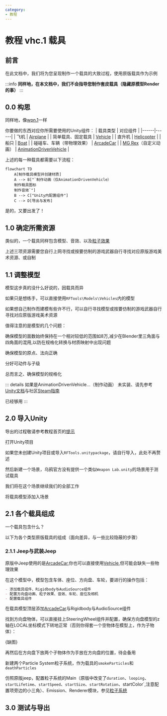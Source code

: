 ```yaml
---
category: 
- 教程
---
```

# 教程 vhc.1 载具

## 前言

在此文档中，我们将为您呈现制作一个载具的大致过程，使用原版载具作为示例

:::info
**同样地，在本文档中，我们不会指导您制作套皮载具（隐藏原模型Render的事）**
:::

## 0.0 构思
同样地，像[wpn.1](/cn/Tutorials/wpn.1.md)一样

你要做的东西对应你所需要使用的Unity组件：
| 载具类型 | 对应组件 |
|------|------|
| 飞机 | [Airplane](/cn/Components/Airplane.md) |
| 简单载具、固定载具 | [Vehicle](/cn/Components/Vehicle.md) |
| 直升机 | [Helicopter](/cn/Components/Helicopter.md) |
| 船只 | [Boat](/cn/Components/Boat.md) |
| 碰碰车、车辆（带物理效果） | [ArcadeCar](/cn/Components/ArcadeCar.md) |
| [MG Rex](https://metalgear.fandom.com/wiki/Metal_Gear_REX)（自定义动画） | [AnimationDrivenVehicle](/cn/Components/AnimationDrivenVehicle.md) |

上述的每一种载具都需要以下流程：
```mermaid
flowchart TD
    A[制作载具模型并创建材质]
    A --> B["`制作动画（仅AnimationDrivenVehicle）
    制作载具图标
    制作音效`"]
    B --> C["Unity内配置组件"]
    C --> D[导出与发布]
```

是的，又要出发了！

## 1.0 确定所需资源

类似的，一个载具同样包含模型、音效、以及[粒子效果](https://docs.unity.cn/cn/2020.3/Manual/ParticleSystems.html)

上述三项资源需要您自行上网寻找或按要仿制的游戏武器自行寻找对应原版游戏美术资源、或自制

## 1.1 调整模型

模型这步真的没什么好说的，因载具而异

如果只是想练手，可以直接使用`RFTools\Models\Vehicles`内的模型

如果想自己制作而建模有些许不行，可以自行寻找模型或按要仿制的游戏武器自行寻找对应原版游戏美术资源

值得注意的是模型的几个问题：

确保模型的面数始终保持在一个相对较低的范围如8万,减少在Blender里三角面与四角面的混用,以防在规格化转换与材质映射中出现问题

确保模型的原点、法向正确

分好可动件与子级

总而言之、确保模型的规格化

::: details 如果是AnimationDrivenVehicle...（制作动画）
未实装、请先参考[Unity文档](https://docs.unity.cn/cn/2020.3/Manual/AnimationSection.html)与社区[Steam指南](https://steamcommunity.com/sharedfiles/filedetails/?id=3000223001)

已经够用
:::

## 2.0 导入Unity

导出的过程敬请参考教程首页的[提示](/cn/Tutorials/#模型、动画制作)

打开Unity项目

如果您未创建Unity项目或导入`RFTools.unitypackage`，请自行导入，此处不再赘述

然后新建一个场景，乌鸦官方没有提供一个类似`Weapon Lab.unity`的场景用于测试载具

我们将在这个场景继续我们的全部工作

将载具模型添加入场景

## 2.1 各个载具组成

一个载具包含什么？

以下为各个类型原版载具的组成（面向差异，与一些比较隐蔽的步骤）

### 2.1.1 Jeep与武装Jeep

原版中Jeep使用的是[ArcadeCar](/cn/Components/ArcadeCar.md),你也可以直接使用[Vehicle](/cn/Components/Vehicle.md),但可能会缺失一些物理效果

在这个模型中，模型包含车体、座位、方向盘、车轮，要进行的操作包括：
```md
- 添加载具组件、Rigidbody与AudioSource组件
- 配置方向盘动画、粒子效果、音效、车轮、座位及相机
- 配置载具组件
```

在载具模型顶层添加[ArcadeCar](/cn/Components/ArcadeCar.md)与Rigidbody与AudioSource组件

找到方向盘物体，可以直接挂上SteeringWheel组件并配置，确保方向盘模型的z轴在LOCAL坐标模式下转地正常（否则你得套一个空物体在模型上，作为子物体）：

{缺图}

再然后在方向盘下放两个子物体作为手放在方向盘的位置，待会备用

新建两个Particle System粒子系统，作为载具的`smokeParticles`和`deathParticles`

仿照原版jeep，配置粒子系统的Main（原版中改变了`duration`、`looping`、`startLifetime`、`startSpeed`、`startSize`、`startRotation`、startColor`,注意配置项旁边的小三角）、Emission、Renderer模块，参见[粒子系统](https://docs.unity.cn/cn/2020.3/Manual/PartSysMainModule.html)



## 3.0 测试与导出
